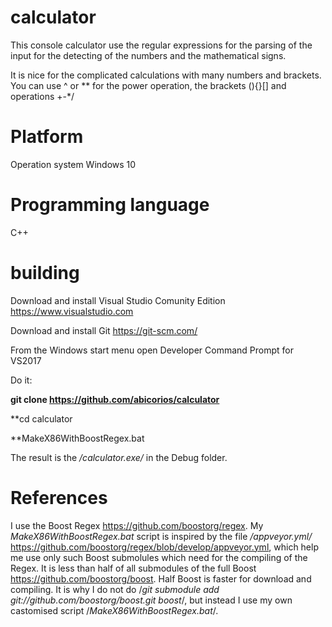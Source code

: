 # calculator
This console calculator use the regular expressions for the parsing of the input for the detecting of the numbers and the mathematical signs.

It is nice for the complicated calculations with many numbers and brackets. You can use ^ or ** for the power operation, the brackets (){}[] and operations +-*/

# Platform

Operation system Windows 10

# Programming language
C++

# building
Download and install Visual Studio Comunity Edition https://www.visualstudio.com

Download and install Git https://git-scm.com/

From the Windows start menu open Developer Command Prompt for VS2017 

Do it:

**git clone https://github.com/abicorios/calculator**

**cd calculator

**MakeX86WithBoostRegex.bat

The result is the */calculator.exe/* in the Debug folder.

# References
I use the Boost Regex https://github.com/boostorg/regex. 
My *MakeX86WithBoostRegex.bat* script is inspired by the file */appveyor.yml/* https://github.com/boostorg/regex/blob/develop/appveyor.yml, which help me use only such Boost submolules which need for the compiling of the Regex. It is less than half of all submodules of the full Boost https://github.com/boostorg/boost. Half Boost is faster for download and compiling. It is why I do not do /*git submodule add git://github.com/boostorg/boost.git boost*/, but instead I use my own castomised script /*MakeX86WithBoostRegex.bat*/.
